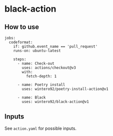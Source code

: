 # black-action

## How to use

```
jobs:
  codeformat:
    if: github.event_name == 'pull_request'
    runs-on: ubuntu-latest

    steps:
      - name: Check-out
        uses: actions/checkout@v3
        with:
          fetch-depth: 1

      - name: Poetry install
        uses: wintero92/poetry-install-action@v1

      - name: Black
        uses: wintero92/black-action@v1
```

## Inputs

See `action.yaml` for possible inputs.